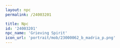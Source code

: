 ```yaml
---
layout: npc
permalink: /24003201

title: Npc
id: '24003201'
npc_name: 'Grieving Spirit'
icon_url: 'portrait/mob/23000062_b_madria_p.png'
---
```

